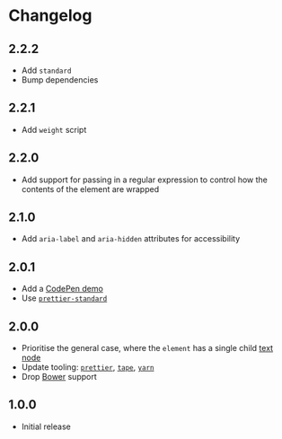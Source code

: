 # Changelog

## 2.2.2

- Add `standard`
- Bump dependencies

## 2.2.1

- Add `weight` script

## 2.2.0

- Add support for passing in a regular expression to control how the contents of the element are wrapped

## 2.1.0

- Add `aria-label` and `aria-hidden` attributes for accessibility

## 2.0.1

- Add a [CodePen demo](https://codepen.io/anon/pen/WOxNqX)
- Use [`prettier-standard`](https://github.com/sheerun/prettier-standard)

## 2.0.0

- Prioritise the general case, where the `element` has a single child [text node](https://developer.mozilla.org/en-US/docs/Web/API/Text)
- Update tooling: [`prettier`](https://github.com/prettier/prettier), [`tape`](https://github.com/substack/tape), [`yarn`](https://github.com/yarnpkg/yarn)
- Drop [Bower](https://bower.io/) support

## 1.0.0

- Initial release
